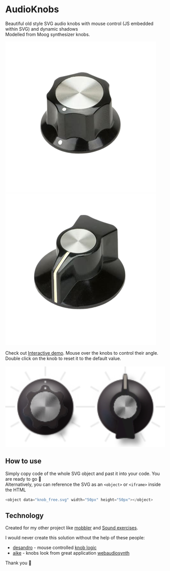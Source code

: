 # AudioKnobs

Beautiful old style SVG audio knobs with mouse control (JS embedded within SVG) and dynamic shadows <br>
Modelled from Moog synthesizer knobs.

![image](knob1.png "Original moog knoob. Courtesy of knobshop.com")
![image](knob2.png "Original moog knoob. Courtesy of knobshop.com")

Check out [Interactive demo](https://megaemce.github.io/AudioKnobs/). Mouse over the knobs to control their angle. Double click on the knob to reset it to the default value.
<br>
<br>
<img src="knob_free.svg" width="50%"><img src="knob_limited.svg" width="50%">

## How to use

Simply copy code of the whole SVG object and past it into your code. You are ready to go 🎉 <br>
Alternatively, you can reference the SVG as an `<object>` or `<iframe>` inside the HTML

```javascript
<object data="knob_free.svg" width="50px" height="50px"></object>
```

## Technology

Created for my other project like [mobbler](mobbler.js.org) and [Sound exercises](https://megaemce.github.io/Sound-exercises/).<br>

I would never create this solution without the help of these people:

-   [desandro](https://github.com/desandro) - mouse controlled [knob logic](https://github.com/desandro/demo/blob/master/2011/dial-knob.html)<br>
-   [aike](https://github.com/aike) - knobs look from great application [webaudiosynth](https://github.com/aike/webaudiosynth)

Thank you :wave:
